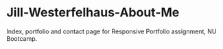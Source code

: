 # Jill-Westerfelhaus-About-Me
Index, portfolio and contact page for Responsive Portfolio assignment, NU Bootcamp. 
